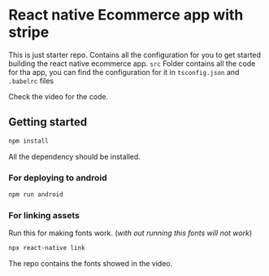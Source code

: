 # React native Ecommerce app with stripe

This is just starter repo. Contains all the configuration for you to get started building the react native ecommerce app.
`src` Folder contains all the code for tha app, you can find the configuration for it in `tsconfig.json` and `.babelrc` files

Check the video for the code.

## Getting started

```bash
npm install
```

All the dependency should be installed.

### For deploying to android

```bash
npm run android
```

### For linking assets

Run this for making fonts work. (_with out running this fonts will not work_)

```bash
npx react-native link
```

The repo contains the fonts showed in the video.

